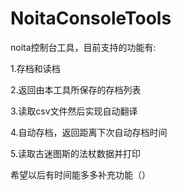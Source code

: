 # NoitaConsoleTools
noita控制台工具，目前支持的功能有:

1.存档和读档

2.返回由本工具所保存的存档列表

3.读取csv文件然后实现自动翻译

4.自动存档，返回距离下次自动存档时间

5.读取古迷图斯的法杖数据并打印

希望以后有时间能多多补充功能（）

